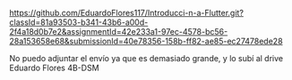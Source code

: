 https://github.com/EduardoFlores117/Introducci-n-a-Flutter.git?classId=81a93503-b341-43b6-a00d-2f4a18d0b7e2&assignmentId=42e233a1-97ec-4578-bc56-28a153658e68&submissionId=40e78356-158b-ff82-ae85-ec27478ede28

No puedo adjuntar el envío ya que es demasiado grande, y lo subí al drive
Eduardo Flores 4B-DSM
